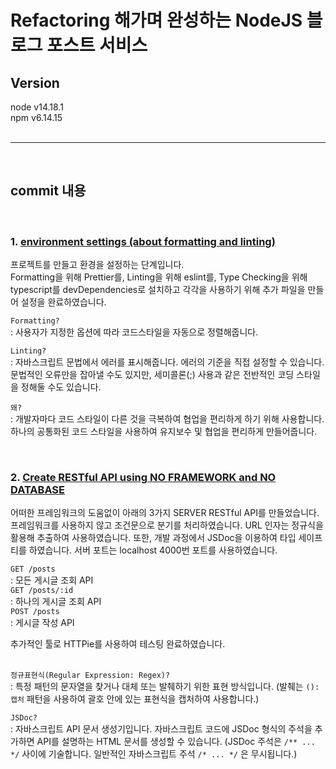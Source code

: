 # Refactoring 해가며 완성하는 NodeJS 블로그 포스트 서비스

## Version

node v14.18.1   
npm v6.14.15   
<br>

----------
<br>

## commit 내용
<br>

### 1. [environment settings (about formatting and linting)](https://github.com/b00db/BLOG-POSTING-SERVICE/commit/3f54f2def408f7d8b156984c28a1da6adbc21ce5)

프로젝트를 만들고 환경을 설정하는 단계입니다.   
Formatting을 위해 Prettier를, Linting을 위해 eslint를, Type Checking을 위해 typescript를 devDependencies로 설치하고 각각을 사용하기 위해 추가 파일을 만들어 설정을 완료하였습니다.
<br>

``` Formatting? ```   
: 사용자가 지정한 옵션에 따라 코드스타일을 자동으로 정렬해줍니다.

``` Linting? ```   
: 자바스크립트 문법에서 에러를 표시해줍니다. 에러의 기준을 직접 설정할 수 있습니다. 문법적인 오류만을 잡아낼 수도 있지만, 세미콜론(;) 사용과 같은 전반적인 코딩 스타일을 정해둘 수도 있습니다.  

``` 왜? ```   
: 개발자마다 코드 스타일이 다른 것을 극복하여 협업을 편리하게 하기 위해 사용합니다. 하나의 공통화된 코드 스타일을 사용하여 유지보수 및 협업을 편리하게 만들어줍니다.

<br>

### 2. [Create RESTful API using NO FRAMEWORK and NO DATABASE](https://github.com/b00db/BLOG-POSTING-SERVICE/commit/a3bce88386ddaf20313f5fa33970805dcdf7d2b8)

어떠한 프레임워크의 도움없이 아래의 3가지 SERVER RESTful API를 만들었습니다. 프레임워크를 사용하지 않고 조건문으로 분기를 처리하였습니다. URL 인자는 정규식을 활용해 추출하여 사용하였습니다. 또한, 개발 과정에서 JSDoc을 이용하여 타입 세이프티를 하였습니다. 서버 포트는 localhost 4000번 포트를 사용하였습니다.

``` GET /posts ```  
: 모든 게시글 조회 API     
``` GET /posts/:id ```   
: 하나의 게시글 조회 API   
``` POST /posts ```   
: 게시글 작성 API   

추가적인 툴로 HTTPie를 사용하여 테스팅 완료하였습니다.   
<br>

``` 정규표현식(Regular Expression: Regex)? ```   
: 특정 패턴의 문자열을 찾거나 대체 또는 발췌하기 위한 표현 방식입니다. (발췌는 ```(): 캡처``` 패턴을 사용하여 괄호 안에 있는 표현식을 캡처하여 사용합니다.)

``` JSDoc? ```   
: 자바스크립트 API 문서 생성기입니다. 자바스크립트 코드에 JSDoc 형식의 주석을 추가하면 API를 설명하는 HTML 문서를 생성할 수 있습니다. (JSDoc 주석은 ```/** ... */``` 사이에 기술합니다. 일반적인 자바스크립트 주석 ```/* ... */``` 은 무시됩니다.)

<br>
